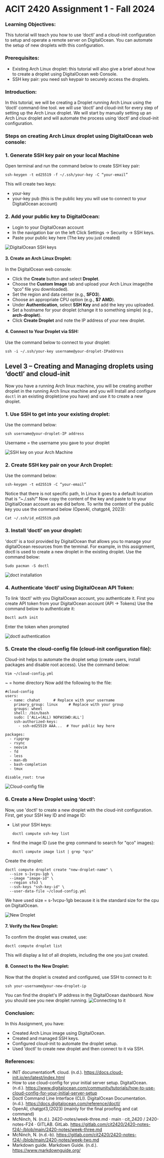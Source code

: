 # ACIT 2420 Assignment 1 - Fall 2024

### Learning Objectives:
This tutorial will teach you how to use ‘doctl’ and a cloud-init configuration to setup and operate a remote server on DigitalOcean. You can automate the setup of new droplets with this configuration.

### Prerequisites:
- Existing Arch Linux droplet:  this tutorial will also give a brief about how to create a droplet using DigitalOcean web Console.
- SSH key pair: you need ssh keypair to securely access the droplets.

### Introduction:
In this tutorial, we will be creating a Droplet running Arch Linux using the ‘doctl’ command-line tool. we will use ‘doctl’ and cloud-init for every step of setting up the Arch Linux droplet. We will start by manually setting up an Arch Linux droplet and will automate the process using ‘doctl’ and cloud-init configuration.

### Steps on creating Arch Linux droplet using DigitalOcean web console:

### 1. Generate SSH key pair on your local Machine
Open terminal and run the command below to create SSH key pair:
```
ssh-keygen -t ed25519 -f ~/.ssh/your-key -C “your-email”
```
This will create two keys: 
   - your-key 
   - your-key pub (this is the public key you will use to connect to your DigitalOcean account)
### 2. Add your public key to DigitalOcean:
- Login to your DigitalOcean account 
- In the navigation bar on the left Click Settings -> Security -> SSH keys.
- Paste your public key here (The key you just created)

![DigitalOcean SSH keys](assets/ssh_do.png)

#### 3. Create an Arch Linux Droplet:
In the DigitalOcean web console:
- Click the **Create** button and select **Droplet**.
- Choose the **Custom Image** tab and upload your Arch Linux image(the “qco” file you downloaded).
- Set the region and data center (e.g., **SFO3**).
- Choose an appropriate CPU option (e.g., **$7 AMD**).
- Under **Authentication**, select **SSH Key** and add the key you uploaded.
- Set a hostname for your droplet (change it to something simple) (e.g., **arch-droplet**).
- Click **Create Droplet** and note the IP address of your new droplet.

#### 4. Connect to Your Droplet via SSH:
Use the command below to connect to your droplet:
```
ssh -i ~/.ssh/your-key username@your-droplet-IPaddress
```

## Level 3 – Creating and Managing droplets using ‘doctl’ and cloud-init
Now you have a running Arch linux machine, you will be creating another droplet in the running Arch linux machine and you will Install and configure `doctl` in an existing droplet(one you have) and use it to create a new droplet.

### 1. Use SSH to get into your existing droplet:
Use the command below:
```
ssh username@your-droplet-IP address
```
Username = the username you gave to your droplet

![SSH key on your Arch Machine](assets/sshkey_virtual.png)

### 2. Create SSH key pair on your Arch Droplet:
Use the command below:
``` 
ssh-keygen -t ed25519 -C “your-email”
```
Notice that there is not specific path, In Linux it goes to a default location that is “~./.ssh/”
Now copy the content of the key and paste to to your DigitialOcean account as we did before.
To write the content of the public key you use the command below (OpenAI, chatgpt4, 2023):
```
Cat ~/.ssh/id_ed25519.pub
```
### 3. Install ‘doctl’ on your droplet:
'doctl' is a tool provided by DigitalOcean that allows you to manage your digitalOcean resources from the terminal. For example, in this assignment, doctl is used to create a new droplet in the existing droplet.
Use the command below:
```
Sudo pacman -S doctl
```
![doct installation](assets/doctl.png)

### 4. Authenticate ‘doctl’ using DigitalOcean API Token:
To link ‘doctl’ with you DigitalOcean account, you authenticate it. First you create API token from your DigitalOcean account (API -> Tokens)
Use the command below to authenticate it:
```
Doctl auth init
```
Enter the token when prompted 

![doctl authentication](assets/doctl_token.png)

### 5. Create the cloud-config file (cloud-init configuration file):
Cloud-init helps to automate the droplet setup (create users, install packages and disable root access). Use the command below:

```
Vim ~/cloud-config.yml
```
~ = home directory 
Now add the following to the file:

```
#cloud-config
users:
  - name: chahat      # Replace with your username
    primary_group: linux     # Replace with your group
    groups: wheel
    shell: /bin/bash
    sudo: ['ALL=(ALL) NOPASSWD:ALL']
    ssh-authorized-keys:
      - ssh-ed25519 AAA...  # Your public key here

packages:
  - ripgrep
  - rsync
  - neovim
  - fd
  - less
  - man-db
  - bash-completion
  - tmux

disable_root: true
```
![Cloud-config file](assets/config.png)

### 6. Create a New Droplet using ‘doctl’:

Now, use 'doctl' to create a new droplet with the cloud-init configuration. First, get your SSH key ID and image ID:

- List your SSH keys:
  ```
  doctl compute ssh-key list
  ```
- find the image ID (use the grep command to search for "qco" images):
  ```
  doctl compute image list | grep "qco"
  ```

Create the droplet:
```
doctl compute droplet create "new-droplet-name" \
  --size s-1vcpu-1gb \
  --image "image-id" \
  --region sfo3 \
  --ssh-keys "ssh-key-id" \
  --user-data-file ~/cloud-config.yml
```
We have used size = s-1vcpu-1gb because it is the standard size for the cpu on DigitalOcean.

![New Droplet](assets/success_creating.png)

#### 7. Verify the New Droplet:
To confirm the droplet was created, use:
```
doctl compute droplet list
```
This will display a list of all droplets, including the one you just created.

#### 8. Connect to the New Droplet:
Now that the droplet is created and configured, use SSH to connect to it:
```
ssh your-username@your-new-droplet-ip
```
You can find the droplet's IP address in the DigitalOcean dashboard. Now you should see you new droplet running.
![Connecting to it](assets/finalstep.png)

### Conclusion:
In this Assignment, you have:
- Created Arch Linux image using DigitalOcean.
- Created and managed SSH keys.
- Configured cloud-init to automate the droplet setup.
- Used ‘doctl’ to create new droplet and then connect to it via SSH. 

### References:

-	INIT documentation¶. cloud. (n.d.). https://docs.cloud-init.io/en/latest/index.html 
-	How to use cloud-config for your initial server setup. DigitalOcean. (n.d.). https://www.digitalocean.com/community/tutorials/how-to-use-cloud-config-for-your-initial-server-setup 
-	Doctl Command Line Interface (CLI). DigitalOcean Documentation. (n.d.). https://docs.digitalocean.com/reference/doctl/ 
-	OpenAI, chatgpt3,(2023) (mainly for the final proofing and cat command)
-	McNinch, N. (n.d.). 2420-notes/week-three.md · main · cit_2420 / 2420-notes-F24 · GITLAB. GitLab. https://gitlab.com/cit2420/2420-notes-f24/-/blob/main/2420-notes/week-three.md 
-	McNinch, N. (n.d.-b). https://gitlab.com/cit2420/2420-notes-f24/-/blob/main/2420-notes/week-two.md 
-	Markdown guide. Markdown Guide. (n.d.). https://www.markdownguide.org/
